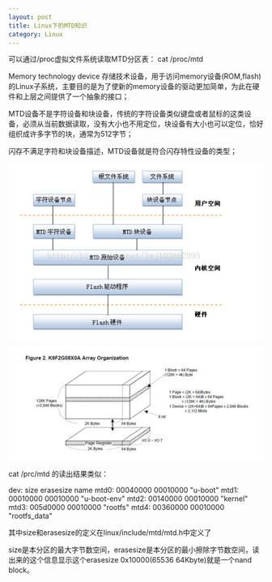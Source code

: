 ```yaml
---
layout: post
title: Linux下的MTD知识
category: Linux
---
```


可以通过/proc虚拟文件系统读取MTD分区表：
cat /proc/mtd

Memory technology device 存储技术设备，用于访问memory设备(ROM,flash)的Linux子系统，主要目的是为了使新的memory设备的驱动更加简单，为此在硬件和上层之间提供了一个抽象的接口；

MTD设备不是字符设备和块设备，传统的字符设备类似键盘或者鼠标的这类设备，必须从当前数据读取，没有大小也不用定位，块设备有大小也可以定位，恰好组织成许多字节的块，通常为512字节；

闪存不满足字符和块设备描述，MTD设备就是符合闪存特性设备的类型；

![](image/mtd1.png)

![](image/mtd2.png)

cat /prc/mtd 的读出结果类似：


dev:    size   erasesize  name
mtd0: 00040000 00010000 "u-boot"
mtd1: 00010000 00010000 "u-boot-env"
mtd2: 00140000 00010000 "kernel"
mtd3: 005d0000 00010000 "rootfs"
mtd4: 00360000 00010000 "rootfs_data"

其中size和erasesize的定义在linux/include/mtd/mtd.h中定义了

size是本分区的最大字节数空间，erasesize是本分区的最小擦除字节数空间，读出来的这个信息显示这个erasesize 0x10000(65536 64Kbyte)就是一个nand block。

